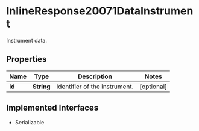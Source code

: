 

# InlineResponse20071DataInstrument

Instrument data.

## Properties

Name | Type | Description | Notes
------------ | ------------- | ------------- | -------------
**id** | **String** | Identifier of the instrument. |  [optional]


## Implemented Interfaces

* Serializable


